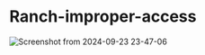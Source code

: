 # Ranch-improper-access

![Screenshot from 2024-09-23 23-47-06](https://github.com/user-attachments/assets/b37d6ab6-46d4-4e8b-a6b0-5a9ccb518d4d)
